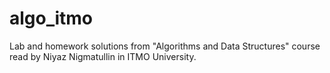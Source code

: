 # algo_itmo
Lab and homework solutions from "Algorithms and Data Structures" course read by Niyaz Nigmatullin in ITMO University.

